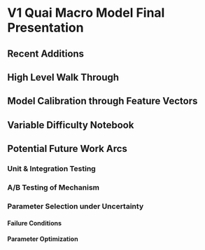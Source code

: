# V1 Quai Macro Model Final Presentation

## Recent Additions

## High Level Walk Through

## Model Calibration through Feature Vectors

## Variable Difficulty Notebook

## Potential Future Work Arcs

### Unit & Integration Testing

### A/B Testing of Mechanism

### Parameter Selection under Uncertainty

#### Failure Conditions

#### Parameter Optimization